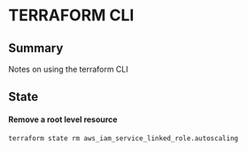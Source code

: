 # TERRAFORM CLI

## Summary
Notes on using the terraform CLI

## State

#### Remove a root level resource
```console
terraform state rm aws_iam_service_linked_role.autoscaling
```
